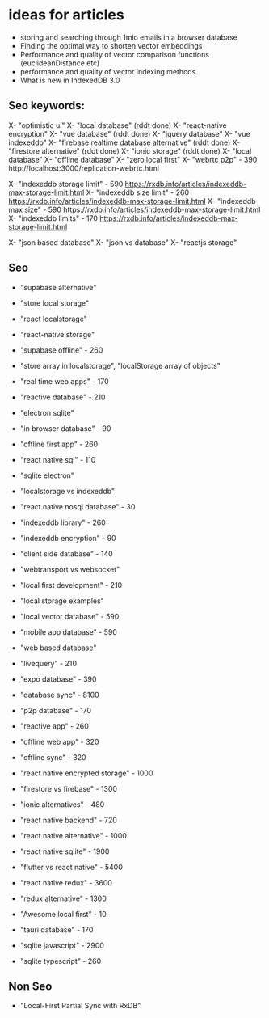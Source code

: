 # ideas for articles


- storing and searching through 1mio emails in a browser database
- Finding the optimal way to shorten vector embeddings
- Performance and quality of vector comparison functions (euclideanDistance etc)
- performance and quality of vector indexing methods
- What is new in IndexedDB 3.0

## Seo keywords:

X- "optimistic ui"
X- "local database" (rddt done)
X- "react-native encryption"
X- "vue database" (rddt done)
X- "jquery database"
X- "vue indexeddb"
X- "firebase realtime database alternative" (rddt done)
X- "firestore alternative" (rddt done)
X- "ionic storage" (rddt done)
X- "local database"
X- "offline database"
X- "zero local first"
X- "webrtc p2p" - 390 http://localhost:3000/replication-webrtc.html

X- "indexeddb storage limit" - 590 https://rxdb.info/articles/indexeddb-max-storage-limit.html
X- "indexeddb size limit" - 260 https://rxdb.info/articles/indexeddb-max-storage-limit.html
X- "indexeddb max size" - 590 https://rxdb.info/articles/indexeddb-max-storage-limit.html
X- "indexeddb limits" - 170 https://rxdb.info/articles/indexeddb-max-storage-limit.html

X- "json based database"
X- "json vs database"
X- "reactjs storage"

## Seo

- "supabase alternative"
- "store local storage"
- "react localstorage"
- "react-native storage"
- "supabase offline" - 260
- "store array in localstorage", "localStorage array of objects"
- "real time web apps" - 170
- "reactive database" - 210
- "electron sqlite"
- "in browser database" - 90
- "offline first app" - 260
- "react native sql" - 110
- "sqlite electron"
- "localstorage vs indexeddb"
- "react native nosql database" - 30
- "indexeddb library" - 260
- "indexeddb encryption" - 90
- "client side database" - 140
- "webtransport vs websocket"
- "local first development" - 210
- "local storage examples"
- "local vector database" - 590
- "mobile app database" - 590
- "web based database"
- "livequery" - 210
- "expo database" - 390
- "database sync" - 8100
- "p2p database" - 170
- "reactive app" - 260
- "offline web app" - 320
- "offline sync" - 320
- "react native encrypted storage" - 1000
- "firestore vs firebase" - 1300
- "ionic alternatives" - 480
- "react native backend" - 720
- "react native alternative" - 1000
- "react native sqlite" - 1900
- "flutter vs react native" - 5400
- "react native redux" - 3600
- "redux alternative" - 1300
- "Awesome local first" - 10
- "tauri database" - 170

- "sqlite javascript" - 2900
- "sqlite typescript" - 260



## Non Seo

- "Local-First Partial Sync with RxDB"
